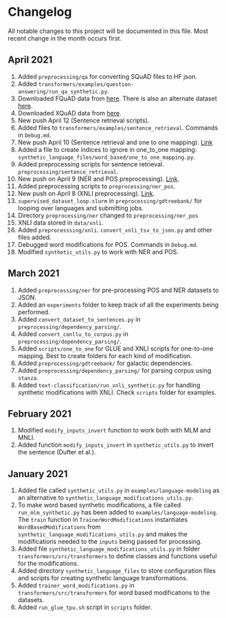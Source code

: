 # Changelog
All notable changes to this project will be documented in this file. Most recent change in the month occurs first.

## April 2021
1. Added `preprocessing/qa` for converting SQuAD files to HF json.
1. Added `transformers/examples/question-answering/run_qa_synthetic.py`.
1. Downloaded FQuAD data from [here](https://fquad.illuin.tech). There is also an alternate dataset [here](https://github.com/Alikabbadj/French-SQuAD).
1. Downloaded XQuAD data from [here](https://github.com/deepmind/xquad).
1. New push April 12 (Sentence retrieval scripts).
1. Added files to `transformers/examples/sentence_retrieval`. Commands in `Debug.md`.
1. New push April 10 (Sentence retrieval and one to one mapping). [Link](https://github.com/ameet-1997/Multilingual/commit/4ecdb1e66981ecb6390afb344a72ed1995978843)
1. Added a  file to create indices to ignore in one_to_one mapping: `synthetic_language_files/word_based/one_to_one_mapping.py`.
1. Added preprocessing scripts for sentence retrieval. `preprocessing/sentence_retrieval`.
1. New push on April 9 (NER and POS preprocessing). [Link](https://github.com/ameet-1997/Multilingual/commit/9456acdb4cc4ef46d634a883e5ba94cf1fb1cded).
1. Added preprocessing scripts to `preprocessing/ner_pos`.
1. New push on April 8 (XNLI preprocessing). [Link](https://github.com/ameet-1997/Multilingual/commit/649d916b99e0cbcda3fa8e14c390fcc15af954a4).
1. `supervised_dataset_loop.slurm` in `preprocessing/gdtreebank/` for looping over languages and submitting jobs.
1. Directory `preprocessing/ner` changed to `preprocessing/ner_pos`
1. XNLI data stored in `data/xnli`.
1. Added `preprocesssing/xnli`. `convert_xnli_tsv_to_json.py` and other files added. 
1. Debugged word modifications for POS. Commands in `Debug.md`.
1. Modified `synthetic_utils.py` to work with NER and POS.

## March 2021
1. Added `preprocessing/ner` for pre-processing POS and NER datasets to JSON.
1. Added an `experiments` folder to keep track of all the experiments being performed.
1. Added `convert_dataset_to_sentences.py` in `preprocessing/dependency_parsing/`.
1. Added `convert_conllu_to_corpus.py` in `preprocessing/dependency_parsing/`.
1. Added `scripts/one_to_one` for GLUE and XNLI scripts for one-to-one mapping. Best to create folders for each kind of modification.
1. Added `preprocessing/gdtreebank/` for galactic dependencies.
1. Added `preprocessing/dependency_parsing/` for parsing corpus using `stanza`.
1. Added `text-classification/run_xnli_synthetic.py` for handling synthetic modifications with XNLI. Check `scripts` folder for examples.

## February 2021
1. Modified `modify_inputs_invert` function to work both with MLM and MNLI.
1. Added function `modify_inputs_invert` in `synthetic_utils.py` to invert the sentence (Dufter et al.).

## January 2021
1. Added file called `synthetic_utils.py` in `examples/language-modeling` as an alternative to `synthetic_language_modifications_utils.py`.
1. To make word based synthetic modifications, a file called `run_mlm_synthetic.py` has been added to `examples/language-modeling`. The `train` function in `TrainerWordModifications` instantiates `WordBasedModifications` from `synthetic_language_modifications_utils.py` and makes the modifications needed to the `inputs` being passed for processing.
1. Added file `synthetic_language_modifications_utils.py` in folder `transformers/src/transformers` to define classes and functions useful for the modifications.
1. Added directory `synthetic_language_files` to store configuration files and scripts for creating synthetic language transformations.
1. Added `trainer_word_modifications.py` in `transformers/src/transformers` for word based modifications to the datasets.
1. Added `run_glue_tpu.sh` script in `scripts` folder.